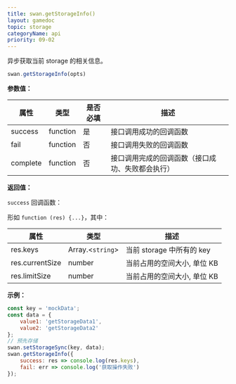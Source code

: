 ```yaml
---
title: swan.getStorageInfo()
layout: gamedoc
topic: storage
categoryName: api
priority: 09-02
---
```


异步获取当前 storage 的相关信息。

```js
swan.getStorageInfo(opts)
```

**参数值：**

|属性|类型|是否必填|描述|
|-|-|-|-|
|success|function|是|接口调用成功的回调函数|
|fail|function|否|接口调用失败的回调函数|
|complete|function|否|接口调用完成的回调函数（接口成功、失败都会执行）|

**返回值：**

`success` 回调函数：

形如 `function (res) {...}`，其中：

|属性|类型|描述|
|-|-|-|
|res.keys|Array.<`string`>|当前 storage 中所有的 key|
|res.currentSize|number|当前占用的空间大小, 单位 KB|
|res.limitSize|number|当前占用的空间大小, 单位 KB|

**示例：**

```js
const key = 'mockData';
const data = {
    value1: 'getStorageData1',
    value2: 'getStorageData2'
};
// 预先存储
swan.setStorageSync(key, data);
swan.getStorageInfo({
    success: res => console.log(res.keys),
    fail: err => console.log('获取操作失败')
});
```